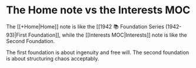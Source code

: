 # The Home note vs the Interests MOC
The [[+Home|Home]] note is like the [[1942 📚 Foundation Series (1942-93)|First Foundation]], while the [[Interests MOC|Interests]] note is like the Second Foundation. 

The first foundation is about ingenuity and free will. The second foundation is about structuring chaos acceptably. 